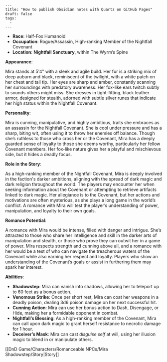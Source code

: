 ```
---
title: "How to publish Obsidian notes with Quartz on GitHub Pages"
draft: false
tags:
  - 
---
```
- **Race**: Half-Fox Humanoid
- **Occupation**: Rogue/Assassin, High-ranking Member of the Nightfall Covenant
- **Location**: **Nightfall Sanctuary**, within The Wyrm’s Spine

**Appearance**:

Mira stands at 5'4" with a sleek and agile build. Her fur is a striking mix of deep auburn and black, reminiscent of the twilight, with a white patch on her chest and tail tip. Her eyes are sharp and amber, constantly scanning her surroundings with predatory awareness. Her fox-like ears twitch subtly to sounds others might miss. She dresses in tight-fitting, black leather armor, designed for stealth, adorned with subtle silver runes that indicate her high status within the Nightfall Covenant.

**Personality**:

Mira is cunning, manipulative, and highly ambitious, traits she embraces as an assassin for the Nightfall Covenant. She is cool under pressure and has a sharp, biting wit, often using it to throw her enemies off balance. Though she’s ruthless to those who cross her or the Covenant, Mira has a deeply guarded sense of loyalty to those she deems worthy, particularly her fellow Covenant members. Her fox-like nature gives her a playful and mischievous side, but it hides a deadly focus.

**Role in the Story**:

As a high-ranking member of the Nightfall Covenant, Mira is deeply involved in the faction's darker ambitions, aligning with the spread of dark magic and dark religion throughout the world. The players may encounter her when seeking information about the Covenant or attempting to retrieve artifacts linked to dark magic. Her allegiance is to the Covenant, but her actions and motivations are often mysterious, as she plays a long game in the world’s conflict. A romance with Mira will test the player’s understanding of power, manipulation, and loyalty to their own goals.

**Romance Potential**:

A romance with Mira would be intense, filled with danger and intrigue. She’s attracted to those who share her intelligence and skill in the darker arts of manipulation and stealth, or those who prove they can outwit her in a game of power. Mira respects strength and cunning above all, and a romance with her would be a test of who can navigate the treacherous waters of the Covenant while also earning her respect and loyalty. Players who show an understanding of the Covenant’s goals or assist in furthering them may spark her interest.

**Abilities**:

- **Shadowstep**: Mira can vanish into shadows, allowing her to teleport up to 60 feet as a bonus action.
- **Venomous Strike**: Once per short rest, Mira can coat her weapons in a deadly poison, dealing 3d6 poison damage on her next successful hit.
- **Cunning Action**: Mira can use her bonus action to Dash, Disengage, or Hide, making her a formidable opponent in combat.
- **Nightfall’s Blessing**: As a high-ranking member of the Covenant, Mira can call upon dark magic to grant herself resistance to necrotic damage for 1 hour.
- **Deceiver’s Mask**: Mira can cast _disguise self_ at will, using her illusion magic to blend in or manipulate others.

[[DnD Game/Characters/Romanceable NPCs/Mira Shadowstep/Story|Story]]